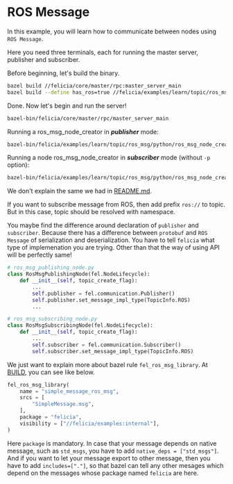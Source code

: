 # ROS Message

In this example, you will learn how to communicate between nodes using `ROS Message`.

Here you need three terminals, each for running the master server, publisher and subscriber.

Before beginning, let's build the binary.

```bash
bazel build //felicia/core/master/rpc:master_server_main
bazel build --define has_ros=true //felicia/examples/learn/topic/ros_msg/python:ros_msg_node_creator
```

Done. Now let's begin and run the server!

```bash
bazel-bin/felicia/core/master/rpc/master_server_main
```

Running a ros_msg_node_creator in ***publisher*** mode:
```bash
bazel-bin/felicia/examples/learn/topic/ros_msg/python/ros_msg_node_creator -p -t message
```

Running a node ros_msg_node_creator in ***subscriber*** mode (without `-p` option):
```bash
bazel-bin/felicia/examples/learn/topic/ros_msg/python/ros_msg_node_creator -t message
```

We don't explain the same we had in [README.md](/felicia/examples/learn/topic/protobuf/python/README.md).

If you want to subscribe message from ROS, then add prefix `ros://` to topic. But in this case, topic should be resolved with namespace.

You maybe find the difference around declaration of `publisher` and `subscriber`. Because there has a difference between `protobuf` and `ROS Message` of serialization and deserialization. You have to tell `felicia` what type of implemenation you are trying. Other than that the way of using API will be perfectly same!

```python
# ros_msg_publishing_node.py
class RosMsgPublishingNode(fel.NodeLifecycle):
    def __init__(self, topic_create_flag):
        ...
        self.publisher = fel.communication.Publisher()
        self.publisher.set_message_impl_type(TopicInfo.ROS)
        ...

# ros_msg_subscribing_node.py
class RosMsgSubscribingNode(fel.NodeLifecycle):
    def __init__(self, topic_create_flag):
        ...
        self.subscriber = fel.communication.Subscriber()
        self.subscriber.set_message_impl_type(TopicInfo.ROS)
```

We just want to explain more about bazel rule `fel_ros_msg_library`. At [BUILD](/felicia/examples/learn/topic/ros_msg/BUILD), you can see like below.

```python
fel_ros_msg_library(
    name = "simple_message_ros_msg",
    srcs = [
        "SimpleMessage.msg",
    ],
    package = "felicia",
    visibility = ["//felicia/examples:internal"],
)
```

Here `package` is mandatory. In case that your message depends on native message, such as `std_msgs`, you have to add `native_deps = ["std_msgs"]`. And if you want to let your message export to other message, then you have to add `includes=["."]`, so that bazel can tell any other mesages which depend on the messages whose package named `felicia` are here.